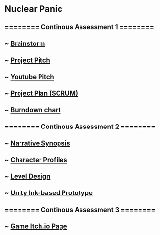 # **Nuclear Panic**

## ======== Continous Assessment 1 ========

## ~ [Brainstorm](https://trello.com/b/ZWoWabsV/out-of-control-brainstorm)


## ~ [Project Pitch](https://docs.google.com/presentation/d/1tWSC41JWfyOLsJxiCe1J6gA9GTZ7tyHlSuQ4P3LWf00/edit?usp=sharing)

## ~ [Youtube Pitch](https://www.youtube.com/watch?v=mSFxAYGplgE)


## ~ [Project Plan (SCRUM)](https://trello.com/b/kKUHXTV8/nuclear-panic)

## ~ [Burndown chart](https://docs.google.com/spreadsheets/d/1Tc-T34FEvLEgVF9u4U5aqtyxr6P8T4464vBSF90hbIc/edit#gid=1060632366)


## ======== Continous Assessment 2 ========

## ~ [Narrative Synopsis](https://docs.google.com/document/d/1dFozo39ZYqXm9t2tk8HjbUczgjt3HI-WDiraT44piOI/)

## ~ [Character Profiles](https://docs.google.com/document/d/1EiPpZ1oKQJJWITmwRzPAdhdMXSH12GnSh-MoBkslaLs)

## ~ [Level Design](https://docs.google.com/document/d/1q_71aDtfl4bZQa__pbmr1IoxX5yFzsRg)

## ~ [Unity Ink-based Prototype](https://whatisrove.itch.io/nuclear-panic)


## ======== Continous Assessment 3 ========


## ~ [Game Itch.io Page](https://whatisrove.itch.io/nuclear-panic-0-3)